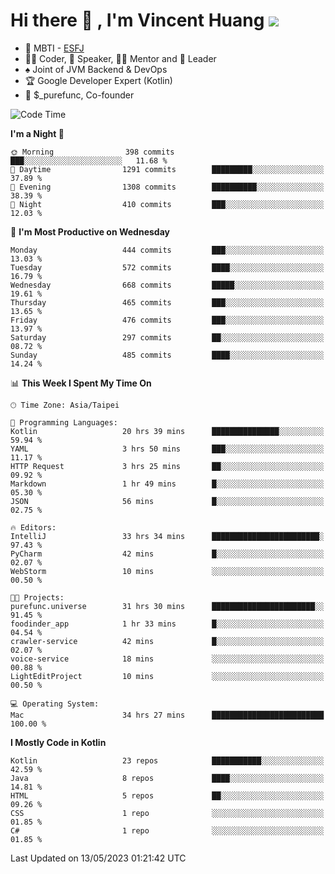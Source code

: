 # Hi there 👋 , I'm Vincent Huang ![](https://komarev.com/ghpvc/?username=Jian-Min-Huang)
- 👀 MBTI - [ESFJ](https://www.16personalities.com/esfj-personality)
- 👨‍💻 Coder, 🎤 Speaker, 👨‍🏫 Mentor and 🚀 Leader
- ♠️ Joint of JVM Backend & DevOps
- 🏆 Google Developer Expert (Kotlin)
- 💼 $_purefunc, Co-founder

<!--START_SECTION:waka-->
![Code Time](http://img.shields.io/badge/Code%20Time-2%2C012%20hrs%2030%20mins-blue)

**I'm a Night 🦉** 

```text
🌞 Morning                398 commits         ███░░░░░░░░░░░░░░░░░░░░░░   11.68 % 
🌆 Daytime                1291 commits        █████████░░░░░░░░░░░░░░░░   37.89 % 
🌃 Evening                1308 commits        ██████████░░░░░░░░░░░░░░░   38.39 % 
🌙 Night                  410 commits         ███░░░░░░░░░░░░░░░░░░░░░░   12.03 % 
```
📅 **I'm Most Productive on Wednesday** 

```text
Monday                   444 commits         ███░░░░░░░░░░░░░░░░░░░░░░   13.03 % 
Tuesday                  572 commits         ████░░░░░░░░░░░░░░░░░░░░░   16.79 % 
Wednesday                668 commits         █████░░░░░░░░░░░░░░░░░░░░   19.61 % 
Thursday                 465 commits         ███░░░░░░░░░░░░░░░░░░░░░░   13.65 % 
Friday                   476 commits         ███░░░░░░░░░░░░░░░░░░░░░░   13.97 % 
Saturday                 297 commits         ██░░░░░░░░░░░░░░░░░░░░░░░   08.72 % 
Sunday                   485 commits         ████░░░░░░░░░░░░░░░░░░░░░   14.24 % 
```


📊 **This Week I Spent My Time On** 

```text
🕑︎ Time Zone: Asia/Taipei

💬 Programming Languages: 
Kotlin                   20 hrs 39 mins      ███████████████░░░░░░░░░░   59.94 % 
YAML                     3 hrs 50 mins       ███░░░░░░░░░░░░░░░░░░░░░░   11.17 % 
HTTP Request             3 hrs 25 mins       ██░░░░░░░░░░░░░░░░░░░░░░░   09.92 % 
Markdown                 1 hr 49 mins        █░░░░░░░░░░░░░░░░░░░░░░░░   05.30 % 
JSON                     56 mins             █░░░░░░░░░░░░░░░░░░░░░░░░   02.75 % 

🔥 Editors: 
IntelliJ                 33 hrs 34 mins      ████████████████████████░   97.43 % 
PyCharm                  42 mins             █░░░░░░░░░░░░░░░░░░░░░░░░   02.07 % 
WebStorm                 10 mins             ░░░░░░░░░░░░░░░░░░░░░░░░░   00.50 % 

🐱‍💻 Projects: 
purefunc.universe        31 hrs 30 mins      ███████████████████████░░   91.45 % 
foodinder_app            1 hr 33 mins        █░░░░░░░░░░░░░░░░░░░░░░░░   04.54 % 
crawler-service          42 mins             █░░░░░░░░░░░░░░░░░░░░░░░░   02.07 % 
voice-service            18 mins             ░░░░░░░░░░░░░░░░░░░░░░░░░   00.88 % 
LightEditProject         10 mins             ░░░░░░░░░░░░░░░░░░░░░░░░░   00.50 % 

💻 Operating System: 
Mac                      34 hrs 27 mins      █████████████████████████   100.00 % 
```

**I Mostly Code in Kotlin** 

```text
Kotlin                   23 repos            ███████████░░░░░░░░░░░░░░   42.59 % 
Java                     8 repos             ████░░░░░░░░░░░░░░░░░░░░░   14.81 % 
HTML                     5 repos             ██░░░░░░░░░░░░░░░░░░░░░░░   09.26 % 
CSS                      1 repo              ░░░░░░░░░░░░░░░░░░░░░░░░░   01.85 % 
C#                       1 repo              ░░░░░░░░░░░░░░░░░░░░░░░░░   01.85 % 
```




 Last Updated on 13/05/2023 01:21:42 UTC
<!--END_SECTION:waka-->
